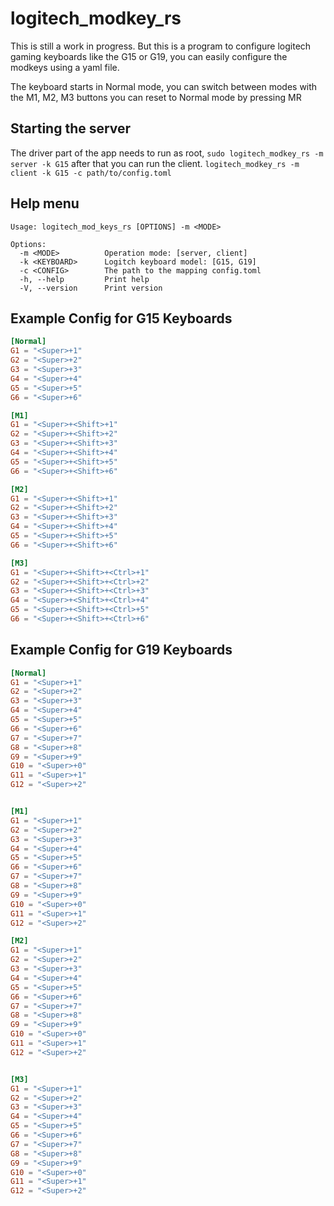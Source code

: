 # logitech_modkey_rs

This is still a work in progress.
But this is a program to configure logitech gaming keyboards like the G15 or G19,
you can easily configure the modkeys using a yaml file.

The keyboard starts in Normal mode, you can switch between modes with the M1, M2, M3 buttons
you can reset to Normal mode by pressing MR

## Starting the server
The driver part of the app needs to run as root,
`sudo logitech_modkey_rs -m server -k G15`
after that you can run the client.
`logitech_modkey_rs -m client -k G15 -c path/to/config.toml`

## Help menu

```
Usage: logitech_mod_keys_rs [OPTIONS] -m <MODE>

Options:
  -m <MODE>          Operation mode: [server, client]
  -k <KEYBOARD>      Logitch keyboard model: [G15, G19]
  -c <CONFIG>        The path to the mapping config.toml
  -h, --help         Print help
  -V, --version      Print version

```


## Example Config for G15 Keyboards

```toml
[Normal]
G1 = "<Super>+1"
G2 = "<Super>+2"
G3 = "<Super>+3"
G4 = "<Super>+4"
G5 = "<Super>+5"
G6 = "<Super>+6"

[M1]
G1 = "<Super>+<Shift>+1"
G2 = "<Super>+<Shift>+2"
G3 = "<Super>+<Shift>+3"
G4 = "<Super>+<Shift>+4"
G5 = "<Super>+<Shift>+5"
G6 = "<Super>+<Shift>+6"

[M2]
G1 = "<Super>+<Shift>+1"
G2 = "<Super>+<Shift>+2"
G3 = "<Super>+<Shift>+3"
G4 = "<Super>+<Shift>+4"
G5 = "<Super>+<Shift>+5"
G6 = "<Super>+<Shift>+6"

[M3]
G1 = "<Super>+<Shift>+<Ctrl>+1"
G2 = "<Super>+<Shift>+<Ctrl>+2"
G3 = "<Super>+<Shift>+<Ctrl>+3"
G4 = "<Super>+<Shift>+<Ctrl>+4"
G5 = "<Super>+<Shift>+<Ctrl>+5"
G6 = "<Super>+<Shift>+<Ctrl>+6"

```



## Example Config for G19 Keyboards


```toml
[Normal]
G1 = "<Super>+1"
G2 = "<Super>+2"
G3 = "<Super>+3"
G4 = "<Super>+4"
G5 = "<Super>+5"
G6 = "<Super>+6"
G7 = "<Super>+7"
G8 = "<Super>+8"
G9 = "<Super>+9"
G10 = "<Super>+0"
G11 = "<Super>+1"
G12 = "<Super>+2"


[M1]
G1 = "<Super>+1"
G2 = "<Super>+2"
G3 = "<Super>+3"
G4 = "<Super>+4"
G5 = "<Super>+5"
G6 = "<Super>+6"
G7 = "<Super>+7"
G8 = "<Super>+8"
G9 = "<Super>+9"
G10 = "<Super>+0"
G11 = "<Super>+1"
G12 = "<Super>+2"

[M2]
G1 = "<Super>+1"
G2 = "<Super>+2"
G3 = "<Super>+3"
G4 = "<Super>+4"
G5 = "<Super>+5"
G6 = "<Super>+6"
G7 = "<Super>+7"
G8 = "<Super>+8"
G9 = "<Super>+9"
G10 = "<Super>+0"
G11 = "<Super>+1"
G12 = "<Super>+2"


[M3]
G1 = "<Super>+1"
G2 = "<Super>+2"
G3 = "<Super>+3"
G4 = "<Super>+4"
G5 = "<Super>+5"
G6 = "<Super>+6"
G7 = "<Super>+7"
G8 = "<Super>+8"
G9 = "<Super>+9"
G10 = "<Super>+0"
G11 = "<Super>+1"
G12 = "<Super>+2"


```
